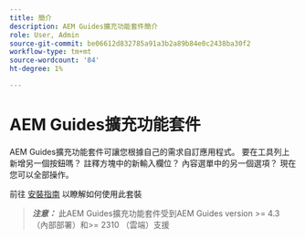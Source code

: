 ```yaml
---
title: 簡介
description: AEM Guides擴充功能套件簡介
role: User, Admin
source-git-commit: be06612d832785a91a3b2a89b84e0c2438ba30f2
workflow-type: tm+mt
source-wordcount: '84'
ht-degree: 1%

---
```


# AEM Guides擴充功能套件

AEM Guides擴充功能套件可讓您根據自己的需求自訂應用程式。 要在工具列上新增另一個按鈕嗎？ 註釋方塊中的新輸入欄位？ 內容選單中的另一個選項？ 現在您可以全部操作。

前往 [安裝指南](./integrating-customisations.md) 以瞭解如何使用此套裝

> **_注意：_** 此AEM Guides擴充功能套件受到AEM Guides version >= 4.3 （內部部署）和>= 2310 （雲端）支援
